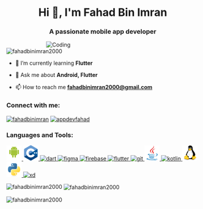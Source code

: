<h1 align="center">Hi 👋, I'm Fahad Bin Imran</h1>
<h3 align="center">A passionate mobile app developer</h3>
<img align="right" alt="Coding" width="400" src="https://devtechnosys.com/insights/wp-content/uploads/2023/07/Mobile-App-Development-Tools-GIF.gif">

<p align="left"> <img src="https://komarev.com/ghpvc/?username=fahadbinimran2000&label=Profile%20views&color=0e75b6&style=flat" alt="fahadbinimran2000" /> </p>

- 🌱 I’m currently learning **Flutter**

- 💬 Ask me about **Android, Flutter**

- 📫 How to reach me **fahadbinimran2000@gmail.com**

<h3 align="left">Connect with me:</h3>
<p align="left">
<a href="https://linkedin.com/in/fahadbinimran" target="blank"><img align="center" src="https://raw.githubusercontent.com/rahuldkjain/github-profile-readme-generator/master/src/images/icons/Social/linked-in-alt.svg" alt="fahadbinimran" height="30" width="40" /></a>
<a href="https://instagram.com/appdevfahad" target="blank"><img align="center" src="https://raw.githubusercontent.com/rahuldkjain/github-profile-readme-generator/master/src/images/icons/Social/instagram.svg" alt="appdevfahad" height="30" width="40" /></a>
</p>

<h3 align="left">Languages and Tools:</h3>
<p align="left"> <a href="https://developer.android.com" target="_blank" rel="noreferrer"> <img src="https://raw.githubusercontent.com/devicons/devicon/master/icons/android/android-original-wordmark.svg" alt="android" width="40" height="40"/> </a> <a href="https://www.w3schools.com/cpp/" target="_blank" rel="noreferrer"> <img src="https://raw.githubusercontent.com/devicons/devicon/master/icons/cplusplus/cplusplus-original.svg" alt="cplusplus" width="40" height="40"/> </a> <a href="https://dart.dev" target="_blank" rel="noreferrer"> <img src="https://www.vectorlogo.zone/logos/dartlang/dartlang-icon.svg" alt="dart" width="40" height="40"/> </a> <a href="https://www.figma.com/" target="_blank" rel="noreferrer"> <img src="https://www.vectorlogo.zone/logos/figma/figma-icon.svg" alt="figma" width="40" height="40"/> </a> <a href="https://firebase.google.com/" target="_blank" rel="noreferrer"> <img src="https://www.vectorlogo.zone/logos/firebase/firebase-icon.svg" alt="firebase" width="40" height="40"/> </a> <a href="https://flutter.dev" target="_blank" rel="noreferrer"> <img src="https://www.vectorlogo.zone/logos/flutterio/flutterio-icon.svg" alt="flutter" width="40" height="40"/> </a> <a href="https://git-scm.com/" target="_blank" rel="noreferrer"> <img src="https://www.vectorlogo.zone/logos/git-scm/git-scm-icon.svg" alt="git" width="40" height="40"/> </a> <a href="https://www.java.com" target="_blank" rel="noreferrer"> <img src="https://raw.githubusercontent.com/devicons/devicon/master/icons/java/java-original.svg" alt="java" width="40" height="40"/> </a> <a href="https://kotlinlang.org" target="_blank" rel="noreferrer"> <img src="https://www.vectorlogo.zone/logos/kotlinlang/kotlinlang-icon.svg" alt="kotlin" width="40" height="40"/> </a> <a href="https://www.linux.org/" target="_blank" rel="noreferrer"> <img src="https://raw.githubusercontent.com/devicons/devicon/master/icons/linux/linux-original.svg" alt="linux" width="40" height="40"/> </a> <a href="https://www.python.org" target="_blank" rel="noreferrer"> <img src="https://raw.githubusercontent.com/devicons/devicon/master/icons/python/python-original.svg" alt="python" width="40" height="40"/> </a> <a href="https://www.adobe.com/products/xd.html" target="_blank" rel="noreferrer"> <img src="https://cdn.worldvectorlogo.com/logos/adobe-xd.svg" alt="xd" width="40" height="40"/> </a> </p>

<p><img align="left" src="https://github-readme-stats.vercel.app/api/top-langs?username=fahadbinimran2000&show_icons=true&locale=en&layout=compact" alt="fahadbinimran2000" /></p>

<p>&nbsp;<img align="center" src="https://github-readme-stats.vercel.app/api?username=fahadbinimran2000&show_icons=true&locale=en" alt="fahadbinimran2000" /></p>

<p><img align="center" src="https://github-readme-streak-stats.herokuapp.com/?user=fahadbinimran2000&" alt="fahadbinimran2000" /></p>

